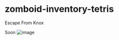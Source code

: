 # zomboid-inventory-tetris
Escape From Knox


Soon
![image](https://user-images.githubusercontent.com/23246298/205765441-85a31dd7-8b83-419f-965b-0ae25cbb5352.png)
